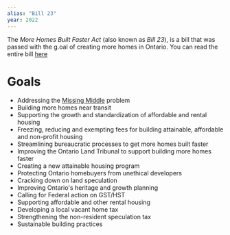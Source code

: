 ```yaml
---
alias: "Bill 23"
year: 2022
---
```

The *More Homes Built Faster Act* (also known as *Bill 23*), is a bill that was passed with the g.oal of creating more homes in Ontario. You can read the entire bill [here](https://www.ola.org/en/legislative-business/bills/parliament-43/session-1/bill-23)

# Goals
- Addressing the [Missing Middle](https://en.wikipedia.org/wiki/Missing_middle_housing) problem
- Building more homes near transit
- Supporting the growth and standardization of affordable and rental housing
- Freezing, reducing and exempting fees for building attainable, affordable and non-profit housing
- Streamlining bureaucratic processes to get more homes built faster
- Improving the Ontario Land Tribunal to support building more homes faster
- Creating a new attainable housing program
- Protecting Ontario homebuyers from unethical developers
- Cracking down on land speculation
- Improving Ontario's heritage and growth planning
- Calling for Federal action on GST/HST
- Supporting affordable and other rental housing
- Developing a local vacant home tax
- Strengthening the non-resident speculation tax
- Sustainable building practices